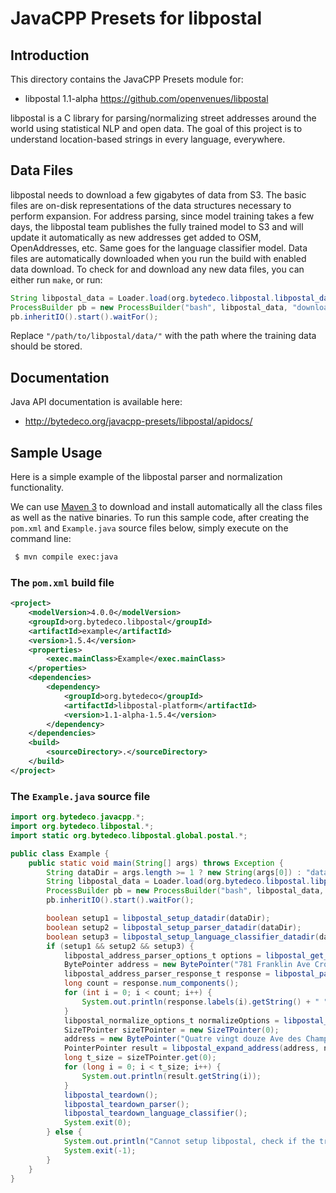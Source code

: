 JavaCPP Presets for libpostal
=============================

Introduction
------------
This directory contains the JavaCPP Presets module for:

 * libpostal 1.1-alpha  https://github.com/openvenues/libpostal
 
libpostal is a C library for parsing/normalizing street addresses around the world using statistical NLP and open data.
The goal of this project is to understand location-based strings in every language, everywhere.


Data Files
----------
libpostal needs to download a few gigabytes of data from S3. The basic files are on-disk representations of the data structures necessary to perform expansion.
For address parsing, since model training takes a few days, the libpostal team publishes the fully trained model to S3 and will update it automatically as new addresses get added to OSM, OpenAddresses, etc.
Same goes for the language classifier model. Data files are automatically downloaded when you run the build with enabled data download.
To check for and download any new data files, you can either run ```make```, or run:

```java
String libpostal_data = Loader.load(org.bytedeco.libpostal.libpostal_data.class);
ProcessBuilder pb = new ProcessBuilder("bash", libpostal_data, "download", "all", "/path/to/libpostal/data/");
pb.inheritIO().start().waitFor();
```

Replace `"/path/to/libpostal/data/"` with the path where the training data should be stored.


Documentation
-------------
Java API documentation is available here:

 * http://bytedeco.org/javacpp-presets/libpostal/apidocs/


Sample Usage
------------
Here is a simple example of the libpostal parser and normalization functionality.

We can use [Maven 3](http://maven.apache.org/) to download and install automatically all the class files as well as the native binaries.
To run this sample code, after creating the `pom.xml` and `Example.java` source files below, simply execute on the command line:
```bash
 $ mvn compile exec:java
```

### The `pom.xml` build file
```xml
<project>
    <modelVersion>4.0.0</modelVersion>
    <groupId>org.bytedeco.libpostal</groupId>
    <artifactId>example</artifactId>
    <version>1.5.4</version>
    <properties>
        <exec.mainClass>Example</exec.mainClass>
    </properties>
    <dependencies>
        <dependency>
            <groupId>org.bytedeco</groupId>
            <artifactId>libpostal-platform</artifactId>
            <version>1.1-alpha-1.5.4</version>
        </dependency>
    </dependencies>
    <build>
        <sourceDirectory>.</sourceDirectory>
    </build>
</project>
```

### The `Example.java` source file
```java
import org.bytedeco.javacpp.*;
import org.bytedeco.libpostal.*;
import static org.bytedeco.libpostal.global.postal.*;

public class Example {
    public static void main(String[] args) throws Exception {
        String dataDir = args.length >= 1 ? new String(args[0]) : "data/";
        String libpostal_data = Loader.load(org.bytedeco.libpostal.libpostal_data.class);
        ProcessBuilder pb = new ProcessBuilder("bash", libpostal_data, "download", "all", dataDir);
        pb.inheritIO().start().waitFor();

        boolean setup1 = libpostal_setup_datadir(dataDir);
        boolean setup2 = libpostal_setup_parser_datadir(dataDir);
        boolean setup3 = libpostal_setup_language_classifier_datadir(dataDir);
        if (setup1 && setup2 && setup3) {
            libpostal_address_parser_options_t options = libpostal_get_address_parser_default_options();
            BytePointer address = new BytePointer("781 Franklin Ave Crown Heights Brooklyn NYC NY 11216 USA", "UTF-8");
            libpostal_address_parser_response_t response = libpostal_parse_address(address, options);
            long count = response.num_components();
            for (int i = 0; i < count; i++) {
                System.out.println(response.labels(i).getString() + " " + response.components(i).getString());
            }
            libpostal_normalize_options_t normalizeOptions = libpostal_get_default_options();
            SizeTPointer sizeTPointer = new SizeTPointer(0);
            address = new BytePointer("Quatre vingt douze Ave des Champs-Élysées", "UTF-8");
            PointerPointer result = libpostal_expand_address(address, normalizeOptions, sizeTPointer);
            long t_size = sizeTPointer.get(0);
            for (long i = 0; i < t_size; i++) {
                System.out.println(result.getString(i));
            }
            libpostal_teardown();
            libpostal_teardown_parser();
            libpostal_teardown_language_classifier();
            System.exit(0);
        } else {
            System.out.println("Cannot setup libpostal, check if the training data is available at the specified path!");
            System.exit(-1);
        }
    }
}
```
